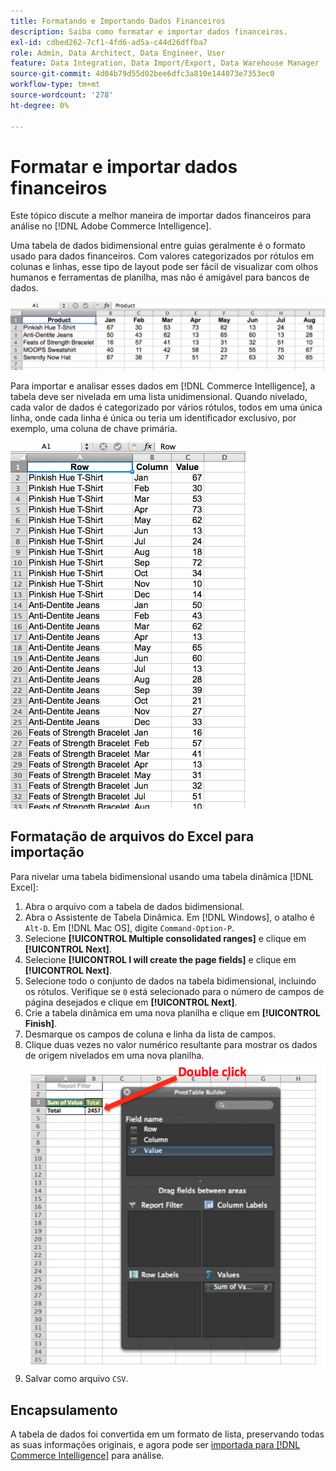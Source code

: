 ```yaml
---
title: Formatando e Importando Dados Financeiros
description: Saiba como formatar e importar dados financeiros.
exl-id: cdbed262-7cf1-4fd6-ad5a-c44d26dffba7
role: Admin, Data Architect, Data Engineer, User
feature: Data Integration, Data Import/Export, Data Warehouse Manager
source-git-commit: 4d04b79d55d02bee6dfc3a810e144073e7353ec0
workflow-type: tm+mt
source-wordcount: '278'
ht-degree: 0%

---
```


# Formatar e importar dados financeiros

Este tópico discute a melhor maneira de importar dados financeiros para análise no [!DNL Adobe Commerce Intelligence].

Uma tabela de dados bidimensional entre guias geralmente é o formato usado para dados financeiros. Com valores categorizados por rótulos em colunas e linhas, esse tipo de layout pode ser fácil de visualizar com olhos humanos e ferramentas de planilha, mas não é amigável para bancos de dados.

![Formato de tabela de referência cruzada mostrando dados no layout da tabela dinâmica](../../mbi/assets/crosstab.png)

Para importar e analisar esses dados em [!DNL Commerce Intelligence], a tabela deve ser nivelada em uma lista unidimensional. Quando nivelado, cada valor de dados é categorizado por vários rótulos, todos em uma única linha, onde cada linha é única ou teria um identificador exclusivo, por exemplo, uma coluna de chave primária.

![Formato nivelado mostrando dados no layout de colunas](../../mbi/assets/flattened.png)

## Formatação de arquivos do Excel para importação

Para nivelar uma tabela bidimensional usando uma tabela dinâmica [!DNL Excel]:

1. Abra o arquivo com a tabela de dados bidimensional.
1. Abra o Assistente de Tabela Dinâmica. Em [!DNL Windows], o atalho é `Alt-D`. Em [!DNL Mac OS], digite `Command-Option-P`.
1. Selecione **[!UICONTROL Multiple consolidated ranges]** e clique em **[!UICONTROL Next]**.
1. Selecione **[!UICONTROL I will create the page fields]** e clique em **[!UICONTROL Next]**.
1. Selecione todo o conjunto de dados na tabela bidimensional, incluindo os rótulos. Verifique se `0` está selecionado para o número de campos de página desejados e clique em **[!UICONTROL Next]**.
1. Crie a tabela dinâmica em uma nova planilha e clique em **[!UICONTROL Finish]**.
1. Desmarque os campos de coluna e linha da lista de campos.
1. Clique duas vezes no valor numérico resultante para mostrar os dados de origem nivelados em uma nova planilha.
   ![Lista de campos da tabela dinâmica do Excel mostrando um clique duplo para expandir](../../mbi/assets/pivot-table-double-click.png)
1. Salvar como arquivo `CSV`.

## Encapsulamento

A tabela de dados foi convertida em um formato de lista, preservando todas as suas informações originais, e agora pode ser [importada para [!DNL Commerce Intelligence]](../data-analyst/importing-data/connecting-data/using-file-uploader.md) para análise.

